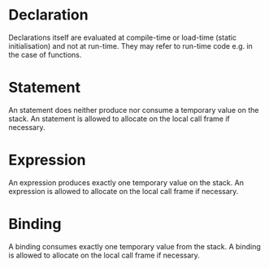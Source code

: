 # Declaration

Declarations itself are evaluated at compile-time or load-time (static initialisation) and not at run-time. They may refer to run-time code e.g. in the case of functions.

# Statement

An statement does neither produce nor consume a temporary value on the stack.
An statement is allowed to allocate on the local call frame if necessary.

# Expression

An expression produces exactly one temporary value on the stack.
An expression is allowed to allocate on the local call frame if necessary.

# Binding

A binding consumes exactly one temporary value from the stack.
A binding is allowed to allocate on the local call frame if necessary.

